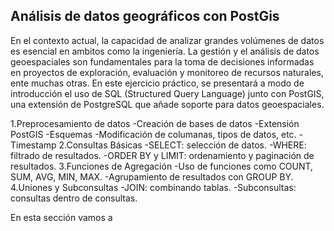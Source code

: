 ## Análisis de datos geográficos con PostGis

En el contexto actual, la capacidad de analizar grandes volúmenes de datos es esencial en ambitos como la ingeniería. La gestión y el análisis de datos geoespaciales son fundamentales para la toma de decisiones informadas en proyectos de exploración, evaluación y monitoreo de recursos naturales, ente muchas otras. En este ejercicio práctico, se presentará a modo de introducción el uso de SQL (Structured Query Language) junto con PostGIS, una extensión de PostgreSQL que añade soporte para datos geoespaciales.

1.Preprocesamiento de datos
  -Creación de bases de datos 
  -Extensión PostGIS 
  -Esquemas 
  -Modificación de columanas, tipos de datos, etc.
  -Timestamp
2.Consultas Básicas
  -SELECT: selección de datos.
  -WHERE: filtrado de resultados.
  -ORDER BY y LIMIT: ordenamiento y paginación de resultados.
3.Funciones de Agregación
  -Uso de funciones como COUNT, SUM, AVG, MIN, MAX.
  -Agrupamiento de resultados con GROUP BY.
4.Uniones y Subconsultas
-JOIN: combinando tablas.
-Subconsultas: consultas dentro de consultas.



En esta sección vamos a 
```sql

```


